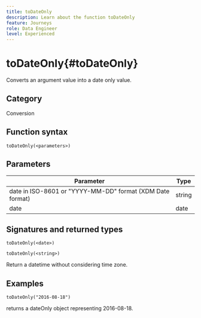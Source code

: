 ```yaml
---
title: toDateOnly
description: Learn about the function toDateOnly
feature: Journeys
role: Data Engineer
level: Experienced
---
```

# toDateOnly{#toDateOnly}

Converts an argument value into a date only value.

## Category

Conversion

## Function syntax

`toDateOnly(<parameters>)`

## Parameters

| Parameter | Type             |
|-----------|------------------|
| date in ISO-8601 or "YYYY-MM-DD" format (XDM Date format) | string |
| date | date |

## Signatures and returned types

`toDateOnly(<date>)`

`toDateOnly(<string>)`

Return a datetime without considering time zone.

## Examples

`toDateOnly("2016-08-18")`

returns a dateOnly object representing 2016-08-18.
